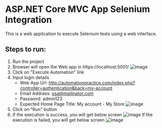 # ASP.NET Core MVC App Selenium Integration
This is a web application to execute Selenium tests using a web interface.

## Steps to run:
1. Run the project
2. Browser will open the Web app in https://localhost:5001/
  ![image](https://user-images.githubusercontent.com/9147189/133970946-f49929c0-5e5f-4261-958b-6e997f652acf.png)
3. Click on "Execute Automation" link
4. Input login details
   * Web App Url: http://automationpractice.com/index.php?controller=authentication&back=my-account
   * Email Address: osa@mailinator.com
   * Password: admin123
   * Expected Home Page Title: My account - My Store
  ![image](https://user-images.githubusercontent.com/9147189/133970743-1019fcc0-d387-4d85-89be-6c6f4aaff662.png)
5. Click on "Run" button
6. If the execution is success, you will get below screen
  ![image](https://user-images.githubusercontent.com/9147189/133970787-5076e821-ecff-4d86-896d-cc2d52e565bf.png)
  If the execution is failed, you will get below screen
  ![image](https://user-images.githubusercontent.com/9147189/133970874-97d4ce51-e223-4f9a-a17b-f178f64f9f9a.png)
